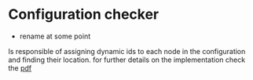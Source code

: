 # Configuration checker
* rename at some point

Is responsible of assigning dynamic ids to each node in the configuration and finding their location. 
for further details on the implementation check the [pdf](./Configuration_checker)